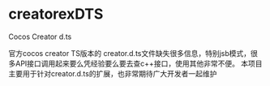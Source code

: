 # creatorexDTS
Cocos Creator d.ts 

官方cocos creator TS版本的 creator.d.ts文件缺失很多信息，特别jsb模式，很多API接口调用起来要么凭经验要么要去查c++接口，使用其他非常不便。
本项目主要用于针对creator.d.ts的扩展，也非常期待广大开发者一起维护

